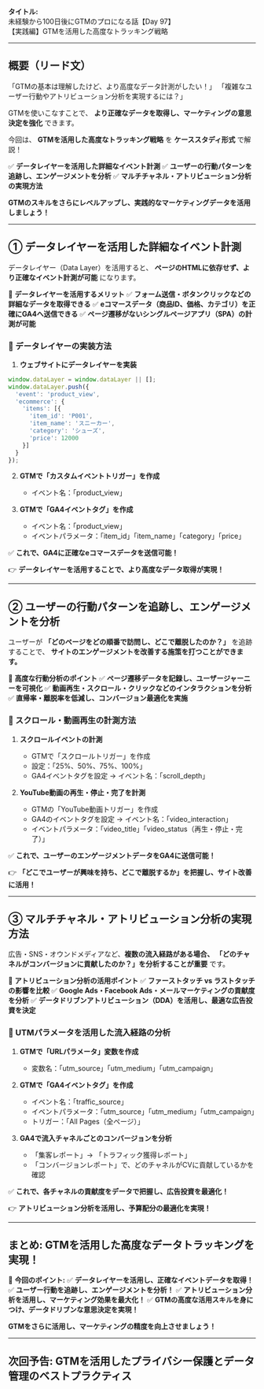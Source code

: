 **タイトル:**\
未経験から100日後にGTMのプロになる話【Day 97】\
【実践編】GTMを活用した高度なトラッキング戦略

---

## **概要（リード文）**

「GTMの基本は理解したけど、より高度なデータ計測がしたい！」
「複雑なユーザー行動やアトリビューション分析を実現するには？」

GTMを使いこなすことで、
**より正確なデータを取得し、マーケティングの意思決定を強化** できます。

今回は、 **GTMを活用した高度なトラッキング戦略** を **ケーススタディ形式** で解説！

✅ **データレイヤーを活用した詳細なイベント計測**
✅ **ユーザーの行動パターンを追跡し、エンゲージメントを分析**
✅ **マルチチャネル・アトリビューション分析の実現方法**

**GTMのスキルをさらにレベルアップし、実践的なマーケティングデータを活用しましょう！**

---

## **① データレイヤーを活用した詳細なイベント計測**

データレイヤー（Data Layer）を活用すると、
**ページのHTMLに依存せず、より正確なイベント計測が可能** になります。

📌 **データレイヤーを活用するメリット**
✅ **フォーム送信・ボタンクリックなどの詳細なデータを取得できる**
✅ **eコマースデータ（商品ID、価格、カテゴリ）を正確にGA4へ送信できる**
✅ **ページ遷移がないシングルページアプリ（SPA）の計測が可能**

### **🔹 データレイヤーの実装方法**

1. **ウェブサイトにデータレイヤーを実装**
```javascript
window.dataLayer = window.dataLayer || [];
window.dataLayer.push({
  'event': 'product_view',
  'ecommerce': {
    'items': [{
      'item_id': 'P001',
      'item_name': 'スニーカー',
      'category': 'シューズ',
      'price': 12000
    }]
  }
});
```

2. **GTMで「カスタムイベントトリガー」を作成**
   - イベント名：「product_view」

3. **GTMで「GA4イベントタグ」を作成**
   - イベント名：「product_view」
   - イベントパラメータ：「item_id」「item_name」「category」「price」

✅ **これで、GA4に正確なeコマースデータを送信可能！**

👉 **データレイヤーを活用することで、より高度なデータ取得が実現！**

---

## **② ユーザーの行動パターンを追跡し、エンゲージメントを分析**

ユーザーが **「どのページをどの順番で訪問し、どこで離脱したのか？」** を追跡することで、
**サイトのエンゲージメントを改善する施策を打つことができます。**

📌 **高度な行動分析のポイント**
✅ **ページ遷移データを記録し、ユーザージャーニーを可視化**
✅ **動画再生・スクロール・クリックなどのインタラクションを分析**
✅ **直帰率・離脱率を低減し、コンバージョン最適化を実施**

### **🔹 スクロール・動画再生の計測方法**

1. **スクロールイベントの計測**
   - GTMで「スクロールトリガー」を作成
   - 設定：「25%、50%、75%、100%」
   - GA4イベントタグを設定 → イベント名：「scroll_depth」

2. **YouTube動画の再生・停止・完了を計測**
   - GTMの「YouTube動画トリガー」を作成
   - GA4のイベントタグを設定 → イベント名：「video_interaction」
   - イベントパラメータ：「video_title」「video_status（再生・停止・完了）」

✅ **これで、ユーザーのエンゲージメントデータをGA4に送信可能！**

👉 **「どこでユーザーが興味を持ち、どこで離脱するか」を把握し、サイト改善に活用！**

---

## **③ マルチチャネル・アトリビューション分析の実現方法**

広告・SNS・オウンドメディアなど、**複数の流入経路がある場合、
「どのチャネルがコンバージョンに貢献したのか？」を分析することが重要** です。

📌 **アトリビューション分析の活用ポイント**
✅ **ファーストタッチ vs ラストタッチの影響を比較**
✅ **Google Ads・Facebook Ads・メールマーケティングの貢献度を分析**
✅ **データドリブンアトリビューション（DDA）を活用し、最適な広告投資を決定**

### **🔹 UTMパラメータを活用した流入経路の分析**

1. **GTMで「URLパラメータ」変数を作成**
   - 変数名：「utm_source」「utm_medium」「utm_campaign」

2. **GTMで「GA4イベントタグ」を作成**
   - イベント名：「traffic_source」
   - イベントパラメータ：「utm_source」「utm_medium」「utm_campaign」
   - トリガー：「All Pages（全ページ）」

3. **GA4で流入チャネルごとのコンバージョンを分析**
   - 「集客レポート」→ 「トラフィック獲得レポート」
   - 「コンバージョンレポート」で、どのチャネルがCVに貢献しているかを確認

✅ **これで、各チャネルの貢献度をデータで把握し、広告投資を最適化！**

👉 **アトリビューション分析を活用し、予算配分の最適化を実現！**

---

## **まとめ: GTMを活用した高度なデータトラッキングを実現！**

📌 **今回のポイント:**
✅ **データレイヤーを活用し、正確なイベントデータを取得！**
✅ **ユーザー行動を追跡し、エンゲージメントを分析！**
✅ **アトリビューション分析を活用し、マーケティング効果を最大化！**
✅ **GTMの高度な活用スキルを身につけ、データドリブンな意思決定を実現！**

**GTMをさらに活用し、マーケティングの精度を向上させましょう！**

---

## **次回予告: GTMを活用したプライバシー保護とデータ管理のベストプラクティス**